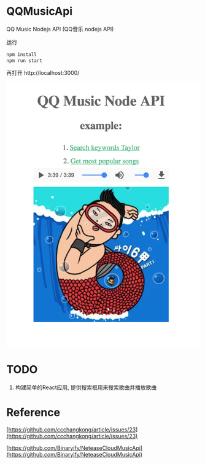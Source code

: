 # QQMusicApi
QQ Music Nodejs API (QQ音乐 nodejs API)

运行
```
npm install
npm run start
```

再打开 http://localhost:3000/

![pic](./pic/pic.png)

# TODO
1. 构建简单的React应用, 提供搜索框用来搜索歌曲并播放歌曲

# Reference
[https://github.com/ccchangkong/article/issues/23](https://github.com/ccchangkong/article/issues/23)

[https://github.com/Binaryify/NeteaseCloudMusicApi](https://github.com/Binaryify/NeteaseCloudMusicApi)
